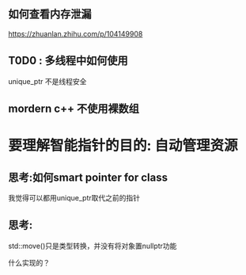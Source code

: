 ## 如何查看内存泄漏

https://zhuanlan.zhihu.com/p/104149908

## T0D0 : 多线程中如何使用

unique_ptr 不是线程安全

## mordern c++ 不使用裸数组

# 要理解智能指针的目的: 自动管理资源

## 思考:如何smart pointer for class

我觉得可以都用unique_ptr取代之前的指针

## 思考:

std::move()只是类型转换，并没有将对象置nullptr功能

什么实现的？

## 


